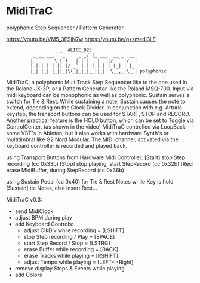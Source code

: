 # MidiTraC
polyphonic Step Sequencer / Pattern Generator

https://youtu.be/VM5_3FSjN7w
https://youtu.be/qxsmedl3lIE

						_  ALICE_D25
			  _ __ ___   _     _ _/ |_ ___  __ _  __
			 | `_ ` _ \ (_) __| (_)  _| __|/ _` |/ _|
			 | | | | | || |/ _` | | | | | | (_| | |_ 
			 |_| |_| |_||_|\(_|_|_|__||_|  \__,_|\__| polyphonic

MidiTraC, a polyphonic MultiTrack Step Sequencer like to the one used in the Roland JX-3P,
or a Pattern Generator like the Roland MSQ-700. Input via midi keyboard can be monophonic
as well as polyphonic. Sustain serves a switch for Tie & Rest. While sustaining a note,
Sustain causes the note to extend, depending on the Clock Divider. In conjunction with 
e.g. Arturia keystep, the transport buttons can be used for START, STOP and RECORD. 
Another practical feature is the HOLD button, which can be set to Toggle via ControlCenter. 
(as shown in the video) MidiTraC controlled via LoopBack some VST's in Ableton, but it also 
works with hardware Synth's or multitimbral like G2 Nord Modular. The MIDI channel, activated
via the keyboard controller is recorded and played back. 

using Transport Buttons from Hardware Midi Controller:
[Start] stop Step recording (cc 0x33b)
[Stop] stop playing, start StepRecord (cc 0x32b)
[Rec] erase MidiBuffer, during StepRecord (cc 0x36b)

using Sustain Pedal (cc 0x40) for Tie & Rest Notes
while Key is hold [Sustain] tie Notes, else insert Rest...

MidiTraC v0.3:
+ send MidiClock
+ adjust BPM during play
+ add Keyboard Controls:
	+ adjust ClkDiv while recording = [LSHIFT]
	+ stop Step recording / Play    = [SPACE]
	+ start Step Record / Stop      = [LSTRG]
	+ erase Buffer while recording  = [BACK]
	+ erase Tracks while playing    = [RSHIFT]
	+ adjust Tempo while playing    = [LEFT<>Right]
+ remove display Steps & Events while playing
+ add Colors
